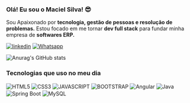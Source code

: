 ### Olá!  Eu sou o Maciel Silva! 😎

<text> Sou Apaixonado por <strong>tecnologia, gestão de pessoas e resolução de problemas.</strong> Estou focado em me tornar <strong>dev full stack</strong> para fundar minha empresa de <strong>softwares ERP.</strong> </text>

[![linkedin](https://img.shields.io/badge/LinkedIn-0077B5?style=for-the-badge&logo=linkedin&logoColor=white)](https://www.linkedin.com/in/silvamaciel/)
[![Whatsapp](https://img.shields.io/badge/WhatsApp-25D366?style=for-the-badge&logo=whatsapp&logoColor=white)](https://whatsa.me/5581992091467/?t=Ol%C3%A1,%20tenho%20interesse%20em%20seus%20projetos.)

![Anurag's GitHub stats](https://github-readme-stats.vercel.app/api?username=silvamaciel&show_icons=true&theme=dracula) 

### Tecnologias que uso no meu dia

<div style="display: inline_block">
    <img alt="HTML5" align="center" src="https://img.shields.io/badge/HTML5-E34F26?style=for-the-badge&logo=html5&logoColor=white">
    <img alt="CSS3" align="center" src="https://img.shields.io/badge/CSS3-1572B6?style=for-the-badge&logo=css3&logoColor=white">
    <img alt="JAVASCRIPT" align="center" src="https://img.shields.io/badge/JavaScript-F7DF1E?style=for-the-badge&logo=javascript&logoColor=black">
    <img alt="BOOTSTRAP" align="center" src="https://img.shields.io/badge/Bootstrap-563D7C?style=for-the-badge&logo=bootstrap&logoColor=white">
    <img alt="Angular" align="center" src="https://img.shields.io/badge/Angular-DD0031?style=for-the-badge&logo=angular&logoColor=white">
    <img alt="Java" align="center" src="https://img.shields.io/badge/Java-ED8B00?style=for-the-badge&logo=openjdk&logoColor=white">
    <img alt="Spring Boot" align="center" src="https://img.shields.io/badge/Spring-6DB33F?style=for-the-badge&logo=spring&logoColor=white">
    <img alt="MySQL" align="center" src="https://img.shields.io/badge/MySQL-005C84?style=for-the-badge&logo=mysql&logoColor=white">
    

    
   
</div></Br>



